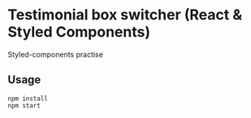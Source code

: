 # Testimonial box switcher (React & Styled Components)

Styled-components practise

## Usage

```
npm install
npm start
```

